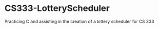 # CS333-LotteryScheduler
Practicing C and assisting in the creation of a lottery scheduler for CS 333
